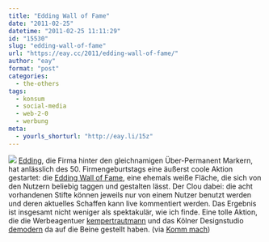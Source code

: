 ```yaml
---
title: "Edding Wall of Fame"
date: "2011-02-25"
datetime: "2011-02-25 11:11:29"
id: "15530"
slug: "edding-wall-of-fame"
url: "https://eay.cc/2011/edding-wall-of-fame/"
author: "eay"
format: "post"
categories:
  - the-others
tags:
  - konsum
  - social-media
  - web-2-0
  - werbung
meta:
  - yourls_shorturl: "http://eay.li/15z"
---
```


![](https://eay.cc/uploads/2011/edding.gif) [Edding](http://www.edding.com/), die Firma hinter den gleichnamigen Über-Permanent Markern, hat anlässlich des 50. Firmengeburtstags eine äußerst coole Aktion gestartet: die [Edding Wall of Fame](http://wall-of-fame.com/), eine ehemals weiße Fläche, die sich von den Nutzern beliebig taggen und gestalten lässt. Der Clou dabei: die acht vorhandenen Stifte können jeweils nur von einem Nutzer benutzt werden und deren aktuelles Schaffen kann live kommentiert werden. Das Ergebnis ist insgesamt nicht weniger als spektakulär, wie ich finde. Eine tolle Aktion, die die Werbeagentuer [kempertrautmann](http://kempertrautmann.com/) und das Kölner Designstudio [demodern](http://www.demodern.de/) da auf die Beine gestellt haben. (via [Komm mach](http://www.kommmach.com/allgemein/edding-wall-of-fame-online-taggen/))
